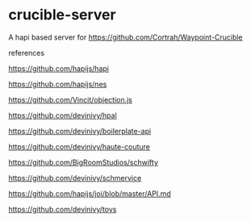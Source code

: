 # crucible-server

A hapi based server for 
https://github.com/Cortrah/Waypoint-Crucible

references

https://github.com/hapijs/hapi

https://github.com/hapijs/nes

https://github.com/Vincit/objection.js

https://github.com/devinivy/hpal

https://github.com/devinivy/boilerplate-api

https://github.com/devinivy/haute-couture

https://github.com/BigRoomStudios/schwifty

https://github.com/devinivy/schmervice

https://github.com/hapijs/joi/blob/master/API.md

https://github.com/devinivy/toys
